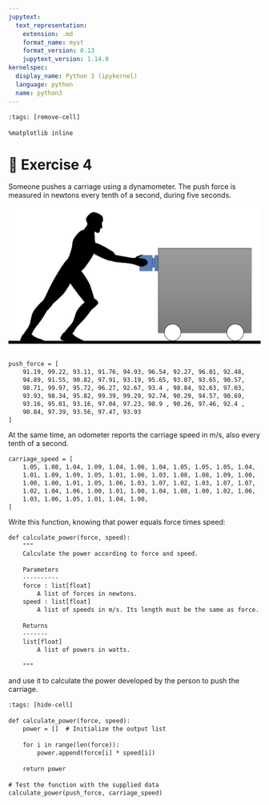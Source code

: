 ```yaml
---
jupytext:
  text_representation:
    extension: .md
    format_name: myst
    format_version: 0.13
    jupytext_version: 1.14.0
kernelspec:
  display_name: Python 3 (ipykernel)
  language: python
  name: python3
---
```


```{code-cell} ipython3
:tags: [remove-cell]

%matplotlib inline
```

# 💪 Exercise 4

Someone pushes a carriage using a dynamometer. The push force is measured in newtons every tenth of a second, during five seconds.

![Exercise 1 -width:wide](_static/images/carriage_dynamometer.png)

```{code-cell}
push_force = [
    91.19, 99.22, 93.11, 91.76, 94.93, 96.54, 92.27, 96.01, 92.48,
    94.89, 91.55, 90.82, 97.91, 93.19, 95.65, 93.07, 93.65, 90.57,
    98.71, 99.97, 95.72, 96.27, 92.67, 93.4 , 98.84, 92.63, 97.03,
    93.93, 98.34, 95.82, 99.39, 99.29, 92.74, 90.29, 94.57, 90.69,
    93.16, 95.01, 93.16, 97.04, 97.23, 98.9 , 90.26, 97.46, 92.4 ,
    90.84, 97.39, 93.56, 97.47, 93.93
]
```

At the same time, an odometer reports the carriage speed in m/s, also every tenth of a second.

```{code-cell}
carriage_speed = [
    1.05, 1.08, 1.04, 1.09, 1.04, 1.06, 1.04, 1.05, 1.05, 1.05, 1.04,
    1.01, 1.09, 1.09, 1.05, 1.01, 1.06, 1.03, 1.08, 1.08, 1.09, 1.00,
    1.00, 1.00, 1.01, 1.05, 1.06, 1.03, 1.07, 1.02, 1.03, 1.07, 1.07,
    1.02, 1.04, 1.06, 1.00, 1.01, 1.00, 1.04, 1.08, 1.00, 1.02, 1.06,
    1.03, 1.06, 1.05, 1.01, 1.04, 1.00,
]
```

Write this function, knowing that power equals force times speed:

```
def calculate_power(force, speed):
    """
    Calculate the power according to force and speed.

    Parameters
    ----------
    force : list[float]
        A list of forces in newtons.
    speed : list[float]
        A list of speeds in m/s. Its length must be the same as force.

    Returns
    -------
    list[float]
        A list of powers in watts.

    """
```

and use it to calculate the power developed by the person to push the carriage.

```{code-cell}
:tags: [hide-cell]

def calculate_power(force, speed):
    power = []  # Initialize the output list
    
    for i in range(len(force)):
        power.append(force[i] * speed[i])

    return power

# Test the function with the supplied data
calculate_power(push_force, carriage_speed)
```
